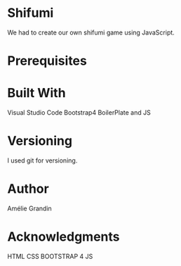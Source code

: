 # Shifumi
We had to create our own shifumi game using JavaScript. 

# Prerequisites

# Built With
Visual Studio Code Bootstrap4 BoilerPlate and JS

# Versioning
I used git for versioning.

# Author
Amélie Grandin

# Acknowledgments
HTML CSS BOOTSTRAP 4 JS
